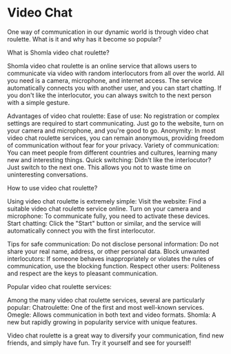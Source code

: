 # Video Chat

One way of communication in our dynamic world is through video chat roulette. What is it and why has it become so popular?

What is Shomla video chat roulette?

Shomla video chat roulette is an online service that allows users to communicate via video with random interlocutors from all over the world. All you need is a camera, microphone, and internet access. The service automatically connects you with another user, and you can start chatting. If you don't like the interlocutor, you can always switch to the next person with a simple gesture.

Advantages of video chat roulette:
Ease of use: No registration or complex settings are required to start communicating. Just go to the website, turn on your camera and microphone, and you're good to go.
Anonymity: In most video chat roulette services, you can remain anonymous, providing freedom of communication without fear for your privacy.
Variety of communication: You can meet people from different countries and cultures, learning many new and interesting things.
Quick switching: Didn't like the interlocutor? Just switch to the next one. This allows you not to waste time on uninteresting conversations.

How to use video chat roulette?

Using video chat roulette is extremely simple:
Visit the website: Find a suitable video chat roulette service online.
Turn on your camera and microphone: To communicate fully, you need to activate these devices.
Start chatting: Click the "Start" button or similar, and the service will automatically connect you with the first interlocutor.

Tips for safe communication:
Do not disclose personal information: Do not share your real name, address, or other personal data.
Block unwanted interlocutors: If someone behaves inappropriately or violates the rules of communication, use the blocking function.
Respect other users: Politeness and respect are the keys to pleasant communication.

Popular video chat roulette services:

Among the many video chat roulette services, several are particularly popular:
Chatroulette: One of the first and most well-known services.
Omegle: Allows communication in both text and video formats.
Shomla: A new but rapidly growing in popularity service with unique features.

Video chat roulette is a great way to diversify your communication, find new friends, and simply have fun. Try it yourself and see for yourself!
